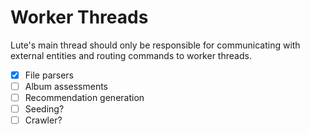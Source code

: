 # Worker Threads

Lute's main thread should only be responsible for communicating with external entities and routing commands to worker threads.

- [x] File parsers
- [ ] Album assessments
- [ ] Recommendation generation
- [ ] Seeding?
- [ ] Crawler?
